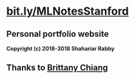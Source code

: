 # [bit.ly/MLNotesStanford](https://bit.ly/MLNotesStanford)

## Personal portfolio website

**Copyright (c) 2018-3018 Shahariar Rabby**

## Thanks to [Brittany Chiang](https://github.com/bchiang7/bchiang7.github.io)


